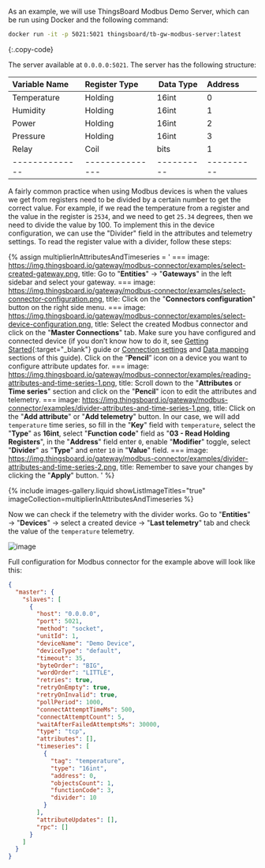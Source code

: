 As an example, we will use ThingsBoard Modbus Demo Server, which can be run using Docker and the following command:

```bash
docker run -it -p 5021:5021 thingsboard/tb-gw-modbus-server:latest
```
{:.copy-code}

The server available at `0.0.0.0:5021`. The server has the following structure:

| Variable Name  | Register Type   | Data Type  | Address    |
|:---------------|:----------------|------------|:-----------|
| Temperature    | Holding         | 16int      | 0          |
| Humidity       | Holding         | 16int      | 1          |
| Power          | Holding         | 16int      | 2          |
| Pressure       | Holding         | 16int      | 3          |
| Relay          | Coil            | bits       | 1          |
| -------------- | --------------- | ---------- | ---------- |

A fairly common practice when using Modbus devices is when the values we get from registers need to be divided by a 
certain number to get the correct value. For example, if we read the temperature from a register and the value in 
the register is `2534`, and we need to get `25.34` degrees, then we need to divide the value by 100.
To implement this in the device configuration, we can use the "Divider" field in the attributes and telemetry settings.
To read the register value with a divider, follow these steps:

{% assign multiplierInAttributesAndTimeseries = '
    ===
        image: https://img.thingsboard.io/gateway/modbus-connector/examples/select-created-gateway.png,
        title: Go to "**Entities**" → "**Gateways**" in the left sidebar and select your gateway.
    ===
        image: https://img.thingsboard.io/gateway/modbus-connector/examples/select-connector-configuration.png,
        title: Click on the "**Connectors configuration**" button on the right side menu.
    ===
        image: https://img.thingsboard.io/gateway/modbus-connector/examples/select-device-configuration.png,
        title: Select the created Modbus connector and click on the "**Master Connections**" tab. Make sure you have configured and connected device (if you don’t know how to do it, see [Getting Started](/docs/iot-gateway/getting-started/?connectorsCreation=modbus){:target="_blank"} guide or [Connection settings](/docs/iot-gateway/config/modbus/#connection-settings) and [Data mapping](/docs/iot-gateway/config/modbus/#data-mapping) sections of this guide). Click on the “**Pencil**” icon on a device you want to configure attribute updates for.
    ===
        image: https://img.thingsboard.io/gateway/modbus-connector/examples/reading-attributes-and-time-series-1.png,
        title: Scroll down to the "**Attributes** or **Time series**" section and click on the "**Pencil**" icon to edit the attributes and telemetry.
    ===
        image: https://img.thingsboard.io/gateway/modbus-connector/examples/divider-attributes-and-time-series-1.png,
        title: Click on the "**Add attribute**" or "**Add telemetry**" button. In our case, we will add `temperature` time series, so fill in the "**Key**" field with `temperature`, select the "**Type**" as **16int**, select "**Function code**" field as "**03 - Read Holding Registers**", in the "**Address**" field enter `0`, enable "**Modifier**" toggle, select "**Divider**" as "**Type**" and enter `10` in "**Value**" field.
    ===
        image: https://img.thingsboard.io/gateway/modbus-connector/examples/divider-attributes-and-time-series-2.png,
        title: Remember to save your changes by clicking the "**Apply**" button.
'
%}

{% include images-gallery.liquid showListImageTitles="true" imageCollection=multiplierInAttributesAndTimeseries %}

Now we can check if the telemetry with the divider works. Go to "**Entities**" → "**Devices**" → select a created 
device → "**Last telemetry**" tab and check the value of the `temperature` telemetry.

![image](https://img.thingsboard.io/gateway/modbus-connector/examples/divider-attributes-and-time-series-3.png)

Full configuration for Modbus connector for the example above will look like this:

```json
{
  "master": {
    "slaves": [
      {
        "host": "0.0.0.0",
        "port": 5021,
        "method": "socket",
        "unitId": 1,
        "deviceName": "Demo Device",
        "deviceType": "default",
        "timeout": 35,
        "byteOrder": "BIG",
        "wordOrder": "LITTLE",
        "retries": true,
        "retryOnEmpty": true,
        "retryOnInvalid": true,
        "pollPeriod": 1000,
        "connectAttemptTimeMs": 500,
        "connectAttemptCount": 5,
        "waitAfterFailedAttemptsMs": 30000,
        "type": "tcp",
        "attributes": [],
        "timeseries": [
          {
            "tag": "temperature",
            "type": "16int",
            "address": 0,
            "objectsCount": 1,
            "functionCode": 3,
            "divider": 10
          }
        ],
        "attributeUpdates": [],
        "rpc": []
      }
    ]
  }
}
```
